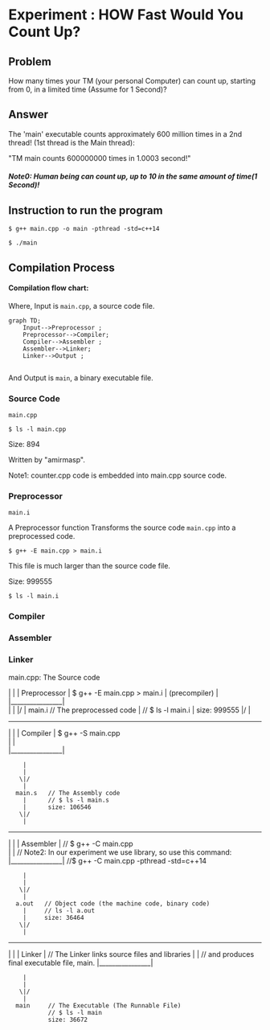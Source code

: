 # Experiment : HOW Fast Would You Count Up? 
## Problem
How many times your TM (your personal Computer) can 
count up, starting from 0, in a limited time (Assume for 1 Second)?

## Answer
The 'main' executable counts approximately 600 million times
in a 2nd thread! (1st thread is the Main thread):

"TM main counts 600000000 times in 1.0003 second!"
##### Note0: Human being can count up, up to 10 in the same amount of time(1 Second)!    

## Instruction to run the program
`$ g++ main.cpp -o main -pthread -std=c++14`

`$ ./main`

  

## Compilation Process
#### Compilation flow chart:

Where, Input is `main.cpp`, a source code file. 
```mermaid
graph TD;
    Input-->Preprocessor ;
    Preprocessor-->Compiler;
    Compiler-->Assembler ;
    Assembler-->Linker;
    Linker-->Output ;
    
```
And Output is `main`, a binary executable file.
### Source Code

`main.cpp`

`$ ls -l main.cpp`

Size: 894


Written by "amirmasp".

 Note1: counter.cpp code is embedded into main.cpp source code. 

### Preprocessor
`main.i`

A Preprocessor function Transforms the source code `main.cpp` into a preprocessed code.

`$ g++ -E main.cpp > main.i`

This file is much larger than the source code file.

Size: 999555

`$ ls -l main.i`


### Compiler


### Assembler


### Linker



   main.cpp: The Source code       
    
|                |
|  Preprocessor  |    $ g++ -E main.cpp > main.i 
|  (precompiler) |    
|________________|      
        |
        |
       \|/
        |
      main.i   // The preprocessed code
        |      // $ ls -l main.i
        |      size: 999555
       \|/
        |
__________________
|                |
|   Compiler     |    $ g++ -S main.cpp  
|                |  
|________________|

        |
        |
       \|/
        |
      main.s   // The Assembly code
        |      // $ ls -l main.s 
        |      size: 106546
       \|/
        |
__________________
|                |
|   Assembler    |   // $ g++ -C main.cpp  
|                |  // Note2: In our experiment we use <thread> library, so use this command:
|________________|  //$ g++ -C main.cpp -pthread -std=c++14

        |
        |
       \|/
        |
      a.out   // Object code (the machine code, binary code)
        |     // ls -l a.out
        |     size: 36464
       \|/
        |
__________________
|                |
|     Linker     |    // The Linker links source files and libraries
|                |    // and produces final executable file, main. 
|________________|

        |
        |
       \|/
        |
      main     // The Executable (The Runnable File)
               // $ ls -l main
               size: 36672 
